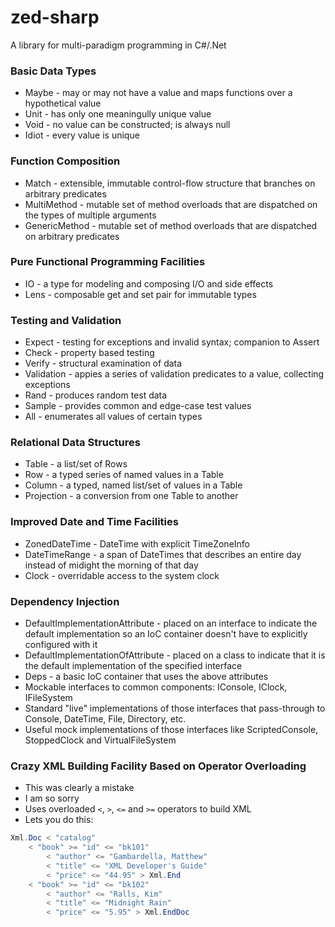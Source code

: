 # zed-sharp

A library for multi-paradigm programming in C#/.Net

### Basic Data Types

  * Maybe - may or may not have a value and maps functions over a hypothetical value
  * Unit - has only one meaningully unique value
  * Void - no value can be constructed; is always null
  * Idiot - every value is unique

### Function Composition

  * Match - extensible, immutable control-flow structure that branches on arbitrary predicates
  * MultiMethod - mutable set of method overloads that are dispatched on the types of multiple arguments
  * GenericMethod - mutable set of method overloads that are dispatched on arbitrary predicates

### Pure Functional Programming Facilities

  * IO - a type for modeling and composing I/O and side effects
  * Lens - composable get and set pair for immutable types

### Testing and Validation

  * Expect - testing for exceptions and invalid syntax; companion to Assert
  * Check - property based testing
  * Verify - structural examination of data
  * Validation - appies a series of validation predicates to a value, collecting exceptions
  * Rand - produces random test data
  * Sample - provides common and edge-case test values
  * All - enumerates all values of certain types

### Relational Data Structures

  * Table - a list/set of Rows
  * Row - a typed series of named values in a Table
  * Column - a typed, named list/set of values in a Table
  * Projection - a conversion from one Table to another

### Improved Date and Time Facilities

  * ZonedDateTime - DateTime with explicit TimeZoneInfo
  * DateTimeRange - a span of DateTimes that describes an entire day instead of midight the morning of that day
  * Clock - overridable access to the system clock

### Dependency Injection

  * DefaultImplementationAttribute - placed on an interface to indicate the default implementation so an IoC container doesn't have to explicitly configured with it
  * DefaultImplementationOfAttribute - placed on a class to indicate that it is the default implementation of the specified interface
  * Deps - a basic IoC container that uses the above attributes
  * Mockable interfaces to common components: IConsole, IClock, IFileSystem
  * Standard "live" implementations of those interfaces that pass-through to Console, DateTime, File, Directory, etc.
  * Useful mock implementations of those interfaces like ScriptedConsole, StoppedClock and VirtualFileSystem

### Crazy XML Building Facility Based on Operator Overloading

  * This was clearly a mistake
  * I am so sorry
  * Uses overloaded `<`, `>`, `<=` and `>=` operators to build XML
  * Lets you do this:

```csharp
Xml.Doc < "catalog"
    < "book" >= "id" <= "bk101"
        < "author" <= "Gambardella, Matthew"
        < "title" <= "XML Developer's Guide"
        < "price" <= "44.95" > Xml.End
    < "book" >= "id" <= "bk102"
        < "author" <= "Ralls, Kim"
        < "title" <= "Midnight Rain"
        < "price" <= "5.95" > Xml.EndDoc
```
